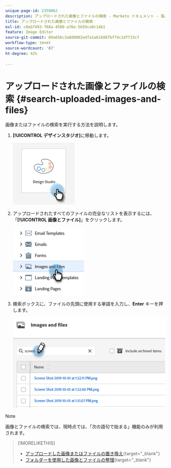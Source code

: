 ```yaml
---
unique-page-id: 2359862
description: アップロードされた画像とファイルの検索 - Marketo ドキュメント - 製品ドキュメント
title: アップロードされた画像とファイルの検索
exl-id: c8eb7493-768a-4580-a76e-5b59ca9c14b1
feature: Image Editor
source-git-commit: 09a656c3a0d0002edfa1a61b987bff4c1dff33cf
workflow-type: tm+mt
source-wordcount: '87'
ht-degree: 42%

---
```


# アップロードされた画像とファイルの検索 {#search-uploaded-images-and-files}

画像またはファイルの検索を実行する方法を説明します。

1. **[!UICONTROL デザインスタジオ]**&#x200B;に移動します。

   ![](assets/search-uploaded-images-and-files-1.png)

1. アップロードされたすべてのファイルの完全なリストを表示するには、「**[!UICONTROL 画像とファイル]**」をクリックします。

   ![](assets/search-uploaded-images-and-files-2.png)

1. 検索ボックスに、ファイルの先頭に使用する単語を入力し、**Enter** キーを押します。

   ![](assets/search-uploaded-images-and-files-3.png)

>[!NOTE]
>
>画像とファイルの検索では、現時点では、「次の語句で始まる」機能のみが利用されます。

>[!MORELIKETHIS]
>
>* [アップロードした画像またはファイルの置き換え](/help/marketo/product-docs/demand-generation/images-and-files/replace-an-uploaded-image-or-file.md){target="_blank"}
>* [フォルダーを使用した画像とファイルの整理](/help/marketo/product-docs/demand-generation/images-and-files/organize-your-images-and-files-using-folders.md){target="_blank"}
